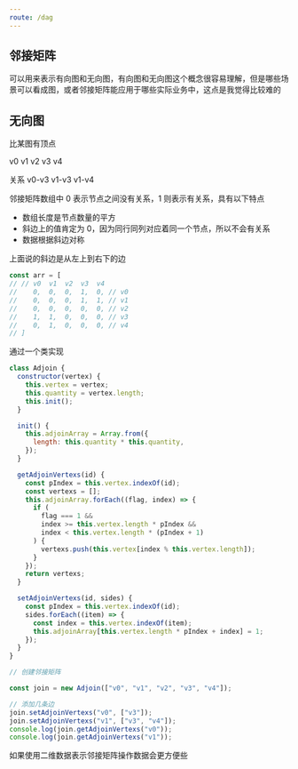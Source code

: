 ```yaml
---
route: /dag
---
```


## 邻接矩阵

可以用来表示有向图和无向图，有向图和无向图这个概念很容易理解，但是哪些场景可以看成图，或者邻接矩阵能应用于哪些实际业务中，这点是我觉得比较难的

## 无向图

比某图有顶点

v0 v1 v2 v3 v4

关系
v0-v3
v1-v3
v1-v4

邻接矩阵数组中 0 表示节点之间没有关系，1 则表示有关系，具有以下特点

- 数组长度是节点数量的平方
- 斜边上的值肯定为 0，因为同行同列对应着同一个节点，所以不会有关系
- 数据根据斜边对称

上面说的斜边是从左上到右下的边

```js
const arr = [
// // v0  v1  v2  v3  v4
//    0,  0,  0,  1,  0, // v0
//    0,  0,  0,  1,  1, // v1
//    0,  0,  0,  0,  0, // v2
//    1,  1,  0,  0,  0, // v3
//    0,  1,  0,  0,  0, // v4
// ]
```

通过一个类实现

```js
class Adjoin {
  constructor(vertex) {
    this.vertex = vertex;
    this.quantity = vertex.length;
    this.init();
  }

  init() {
    this.adjoinArray = Array.from({
      length: this.quantity * this.quantity,
    });
  }

  getAdjoinVertexs(id) {
    const pIndex = this.vertex.indexOf(id);
    const vertexs = [];
    this.adjoinArray.forEach((flag, index) => {
      if (
        flag === 1 &&
        index >= this.vertex.length * pIndex &&
        index < this.vertex.length * (pIndex + 1)
      ) {
        vertexs.push(this.vertex[index % this.vertex.length]);
      }
    });
    return vertexs;
  }

  setAdjoinVertexs(id, sides) {
    const pIndex = this.vertex.indexOf(id);
    sides.forEach((item) => {
      const index = this.vertex.indexOf(item);
      this.adjoinArray[this.vertex.length * pIndex + index] = 1;
    });
  }
}

// 创建邻接矩阵

const join = new Adjoin(["v0", "v1", "v2", "v3", "v4"]);

// 添加几条边
join.setAdjoinVertexs("v0", ["v3"]);
join.setAdjoinVertexs("v1", ["v3", "v4"]);
console.log(join.getAdjoinVertexs("v0"));
console.log(join.getAdjoinVertexs("v1"));
```

如果使用二维数据表示邻接矩阵操作数据会更方便些
